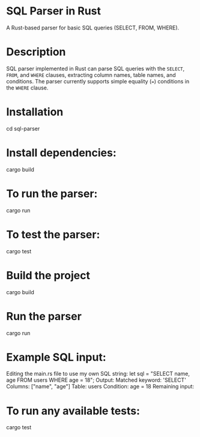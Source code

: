 # SQL Parser in Rust
A Rust-based parser for basic SQL queries (SELECT, FROM, WHERE).
# Description
 SQL parser implemented in Rust can parse SQL queries with the `SELECT`, `FROM`, and `WHERE` clauses, extracting column names, table names, and conditions. The parser currently supports simple equality (`=`) conditions in the `WHERE` clause.
# Installation
   cd sql-parser
#  Install dependencies:
   cargo build
#  To run the parser:
   cargo run
# To test the parser:
   cargo test
# Build the project
cargo build
# Run the parser
cargo run
#  Example SQL input:
Editing the main.rs file to use my own SQL string:
let sql = "SELECT name, age FROM users WHERE age = 18";
Output:
Matched keyword: 'SELECT'
Columns: ["name", "age"]
Table: users
Condition: age = 18
Remaining input:
# To run any available tests:
cargo test
